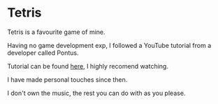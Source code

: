 # Tetris

Tetris is a favourite game of mine.

Having no game development exp, I followed a YouTube tutorial from a developer called Pontus.

Tutorial can be found [here](https://www.youtube.com/watch?v=H2aW5V46khA), I highly recomend watching.

I have made personal touches since then.

I don't own the music, the rest you can do with as you please.